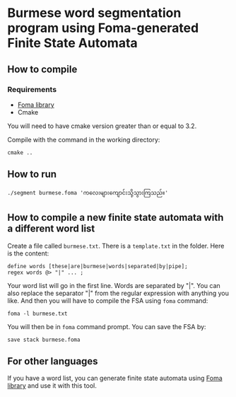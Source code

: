 # Burmese word segmentation program using Foma-generated Finite State Automata

## How to compile

### Requirements

- [Foma library](https://code.google.com/p/foma/)
- Cmake

You will need to have cmake version greater than or equal to 3.2.

Compile with the command in the working directory:

    cmake ..

## How to run

    ./segment burmese.foma 'ကလေးများကျောင်းသို့သွားကြသည်။'

## How to compile a new finite state automata with a different word list

Create a file called ``burmese.txt``. There is a ``template.txt`` in the folder. Here is the content:

    define words [these|are|burmese|words|separated|by|pipe];
    regex words @> "|" ... ;

Your word list will go in the first line. Words are separated by "|". You can also replace the separator "|" from the regular expression with anything you like. And then you will have to compile the FSA using ``foma`` command:

    foma -l burmese.txt

You will then be in ``foma`` command prompt. You can save the FSA by:

    save stack burmese.foma

## For other languages

If you have a word list, you can generate finite state automata using [Foma library](https://code.google.com/p/foma/) and use it with this tool.